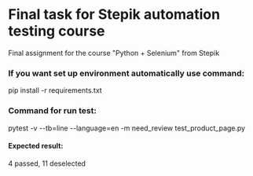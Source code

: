 # Final task for Stepik automation testing course
 Final assignment for the course "Python + Selenium" from Stepik

### If you want set up environment automatically use command: 
pip install -r requirements.txt

### Command for run test: 
pytest -v --tb=line --language=en -m need_review test_product_page.py

#### Expected result:
4 passed, 11 deselected